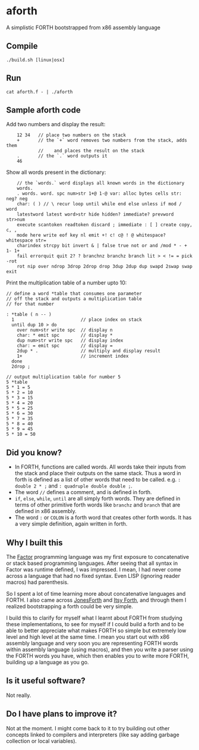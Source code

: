 # aforth
A simplistic FORTH bootstrapped from x86 assembly language

## Compile
    ./build.sh [linux|osx]

## Run
    cat aforth.f - | ./aforth

## Sample aforth code
Add two numbers and display the result:
````
    12 34   // place two numbers on the stack
    +       // the `+` word removes two numbers from the stack, adds them
            //    and places the result on the stack
    .       // the `.` word outputs it
    46
````
Show all words present in the dictionary:
````
    // the `words.` word displays all known words in the dictionary
    words.
    . words. word. spc num>str 1+@ 1-@ var: alloc bytes cells str: neg? neg
    char: ( ) // \ recur loop until while end else unless if mod / word
    latestword latest word>str hide hidden? immediate? prevword str>num
    execute scantoken readtoken discard ; immediate : [ ] create copy, c, ,
    mode here write eof key nl emit +! c! c@ ! @ whitespace? whitespace str=
    charindex strcpy bit invert & | false true not or and /mod * - + 1- 1+
    fail errorquit quit 2? ? branchnz branchz branch lit > < != = pick -rot
    rot nip over ndrop 3drop 2drop drop 3dup 2dup dup swapd 2swap swap exit
````
Print the multiplication table of a number upto 10:
````
// define a word *table that consumes one parameter
// off the stack and outputs a multiplication table
// for that number

: *table ( n -- )
  1                         // place index on stack
  until dup 10 > do
    over num>str write spc  // display n
    char: * emit spc        // display *
    dup num>str write spc   // display index
    char: = emit spc        // display =
    2dup * .                // multiply and display result
    1+                      // increment index
  done
  2drop ;

// output multiplication table for number 5
5 *table
5 * 1 = 5
5 * 2 = 10
5 * 3 = 15
5 * 4 = 20
5 * 5 = 25
5 * 6 = 30
5 * 7 = 35
5 * 8 = 40
5 * 9 = 45
5 * 10 = 50
````

## Did you know?
- In FORTH, functions are called words. All words take their inputs from the
  stack and place their outputs on the same stack. Thus a word in forth is
  defined as a list of other words that need to be called. e.g.
  `: double 2 * ;` and `: quadruple double double ;`.
- The word `//` defines a comment, and is defined in forth.
- `if`, `else`, `while`, `until` are all simply forth words. They are defined in
  terms of other primitive forth words like `branchz` and `branch` that are
  defined in x86 assembly.
- The word `:` or `COLON` is a forth word that creates other forth words. It has
  a very simple definition, again written in forth.

## Why I built this
The [Factor][0] programming language was my first exposure to concatenative or
stack based programming languages. After seeing that all syntax in Factor was
runtime defined, I was impressed. I mean, I had never come across a language
that had no fixed syntax. Even LISP (ignoring reader macros) had parenthesis.

So I spent a lot of time learning more about concatenative languages and FORTH.
I also came across [JonesForth][1] and [Itsy Forth][2], and through them I
realized bootstrapping a forth could be very simple.

I build this to clarify for myself what I learnt about FORTH from studying these
implementations, to see for myself if I could build a forth and to be able to
better appreciate what makes FORTH so simple but extremely low level and high
level at the same time. I mean you start out with x86 assembly language and very
soon you are representing FORTH words within assembly language (using macros),
and then you write a parser using the FORTH words you have, which then enables
you to write more FORTH, building up a language as you go.

## Is it useful software?
Not really.

## Do I have plans to improve it?
Not at the moment. I might come back to it to try building out other concepts
linked to compilers and interpreters (like say adding garbage collection or
local variables).

[0]: https://factorcode.org
[1]: https://github.com/AlexandreAbreu/jonesforth
[2]: http://www.retroprogramming.com/2012/06/itsy-forth-compiler.html
